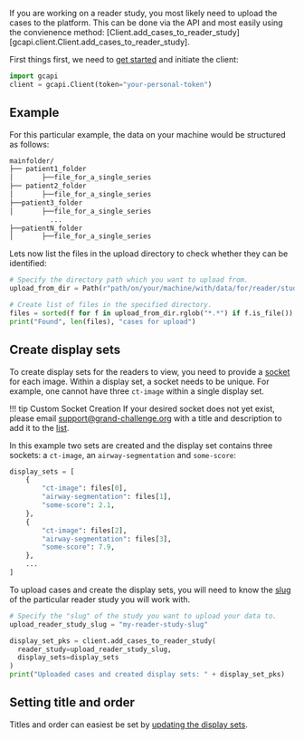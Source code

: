 If you are working on a reader study, you most likely need to upload the cases to the platform. This can be done via the API and most easily using the convienence method: [Client.add_cases_to_reader_study][gcapi.client.Client.add_cases_to_reader_study].

First things first, we need to [get started](../../getting-started.md) and initiate the client:

```Python
import gcapi
client = gcapi.Client(token="your-personal-token")
```


## Example
For this particular example, the data on your machine would be structured as follows:

```bash
mainfolder/
├── patient1_folder
│		├──file_for_a_single_series
├── patient2_folder
│		├──file_for_a_single_series
├──patient3_folder
│		├──file_for_a_single_series
          ...
├──patientN_folder
│		├──file_for_a_single_series
```

Lets now list the files in the upload directory to check whether they can be identified:
```python
# Specify the directory path which you want to upload from.
upload_from_dir = Path(r"path/on/your/machine/with/data/for/reader/study")

# Create list of files in the specified directory.
files = sorted(f for f in upload_from_dir.rglob("*.*") if f.is_file())
print("Found", len(files), "cases for upload")
```


## Create display sets

To create display sets for the readers to view, you need to provide a [socket](https://grand-challenge.org/documentation/interfaces/) for each image. Within a display set, a socket needs to be unique. For example, one cannot have three `ct-image` within a single display set.

!!! tip Custom Socket Creation
     If your desired socket does not yet exist, please email [support@grand-challenge.org](mailto:support@grand-challenge.org) with a title and description to add it to the [list](https://grand-challenge.org/components/interfaces/reader-studies/).

In this example two sets are created and the display set contains three sockets: a `ct-image`, an `airway-segmentation` and `some-score`:

```python
display_sets = [
    {
        "ct-image": files[0],
        "airway-segmentation": files[1],
        "some-score": 2.1,
    },
    {
        "ct-image": files[2],
        "airway-segmentation": files[3],
        "some-score": 7.9,
    },
    ...
]
```

To upload cases and create the display sets, you will need to know the [slug](../../getting-started.md#slugs) of the particular reader study you will work with.

```python
# Specify the "slug" of the study you want to upload your data to.
upload_reader_study_slug = "my-reader-study-slug"

display_set_pks = client.add_cases_to_reader_study(
  reader_study=upload_reader_study_slug,
  display_sets=display_sets
)
print("Uploaded cases and created display sets: " + display_set_pks)
```

## Setting title and order

Titles and order can easiest be set by [updating the display sets](../reader_study/update_display_sets.md#update-the-content-of-display-sets).

